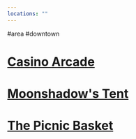 ```yaml
---
locations: ""
---
```

#area #downtown
# [Casino Arcade](geo:36.96386664735039,-122.0200376808316)

# [Moonshadow's Tent](geo:36.96298495295261,-122.0217937231064)

# [The Picnic Basket](geo:36.96322737921367,-122.02306962483017)